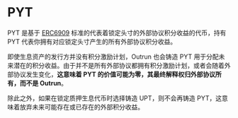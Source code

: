 # PYT

PYT 是基于 [ERC6909](https://eips.ethereum.org/EIPS/eip-6909) 标准的代表着锁定头寸的外部协议积分收益的代币，持有 PYT 代表你拥有对应锁定头寸产生的所有外部协议积分收益。

即使生息资产的发行方并没有积分激励计划，Outrun 也会铸造 PYT 用于分配未来潜在的积分收益。由于并不是所有外部协议都拥有积分激励计划，或者会随着外部协议发生变化，**这意味着 PYT 的价值可能为零，其最终解释权归外部协议所有，而不是 Outrun**。

除此之外，如果在锁定质押生息代币时选择铸造 UPT，则不会再铸造 PYT，这意味着放弃未来可能存在或已存在的外部积分收益。
